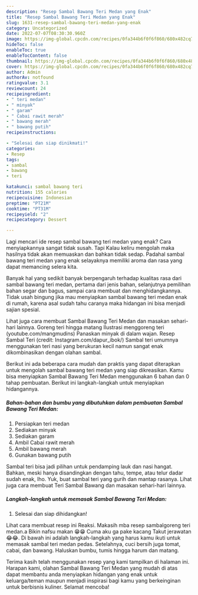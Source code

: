```yaml
---
description: "Resep Sambal Bawang Teri Medan yang Enak"
title: "Resep Sambal Bawang Teri Medan yang Enak"
slug: 1631-resep-sambal-bawang-teri-medan-yang-enak
category: Uncategorized
date: 2022-07-07T08:30:30.960Z
image: https://img-global.cpcdn.com/recipes/0fa344b6f0f6f860/680x482cq70/sambal-bawang-teri-medan-foto-resep-utama.jpg
hideToc: false
enableToc: true
enableTocContent: false
thumbnail: https://img-global.cpcdn.com/recipes/0fa344b6f0f6f860/680x482cq70/sambal-bawang-teri-medan-foto-resep-utama.jpg
cover: https://img-global.cpcdn.com/recipes/0fa344b6f0f6f860/680x482cq70/sambal-bawang-teri-medan-foto-resep-utama.jpg
author: Admin
authorAv: notfound
ratingvalue: 3.1
reviewcount: 24
recipeingredient:
- " teri medan"
- " minyak"
- " garam"
- " Cabai rawit merah"
- " bawang merah"
- " bawang putih"
recipeinstructions:

- "Selesai dan siap dinikmati!"
categories:
- Resep
tags:
- sambal
- bawang
- teri

katakunci: sambal bawang teri 
nutrition: 155 calories
recipecuisine: Indonesian
preptime: "PT21M"
cooktime: "PT31M"
recipeyield: "2"
recipecategory: Dessert

---
```



Lagi mencari ide resep sambal bawang teri medan yang enak? Cara menyiapkannya sangat tidak susah. Tapi Kalau keliru mengolah maka hasilnya tidak akan memuaskan dan bahkan tidak sedap. Padahal sambal bawang teri medan yang enak selayaknya memiliki aroma dan rasa yang dapat memancing selera kita.


Banyak hal yang sedikit banyak berpengaruh terhadap kualitas rasa dari sambal bawang teri medan, pertama dari jenis bahan, selanjutnya pemilihan bahan segar dan bagus, sampai cara membuat dan menghidangkannya. Tidak usah bingung jika mau menyiapkan sambal bawang teri medan enak di rumah, karena asal sudah tahu caranya maka hidangan ini bisa menjadi sajian spesial.

Lihat juga cara membuat Sambal Bawang Teri Medan dan masakan sehari-hari lainnya. Goreng teri hingga matang Ilustrasi menggoreng teri (youtube.com/mangmudins) Panaskan minyak di dalam wajan. Resep Sambal Teri (credit: Instagram.com/dapur_ibok/) Sambal teri umumnya menggunakan teri nasi yang berukuran kecil namun sangat enak dikombinasikan dengan olahan sambal.


Berikut ini ada beberapa cara mudah dan praktis yang dapat diterapkan untuk mengolah sambal bawang teri medan yang siap dikreasikan. Kamu bisa menyiapkan Sambal Bawang Teri Medan menggunakan 6 bahan dan 0 tahap pembuatan. Berikut ini langkah-langkah untuk menyiapkan hidangannya.

<!--inarticleads1-->

##### Bahan-bahan dan bumbu yang dibutuhkan dalam pembuatan Sambal Bawang Teri Medan:

1. Persiapkan  teri medan
1. Sediakan  minyak
1. Sediakan  garam
1. Ambil  Cabai rawit merah
1. Ambil  bawang merah
1. Gunakan  bawang putih


Sambal teri bisa jadi pilihan untuk pendamping lauk dan nasi hangat. Bahkan, meski hanya disandingkan dengan tahu, tempe, atau telur dadar sudah enak, lho. Yuk, buat sambal teri yang gurih dan mantap rasanya. Lihat juga cara membuat Teri Sambal Bawang dan masakan sehari-hari lainnya. 

<!--inarticleads2-->

##### Langkah-langkah untuk memasak Sambal Bawang Teri Medan:


1. Selesai dan siap dihidangkan!

Lihat cara membuat resep ini Reaksi. Makasih mba resep sambalgoreng teri medan.a Bikin nafsu makan 😁😁 Cuma aku ga pake kacang Takut jerawatan 😂😂. Di bawah ini adalah langkah-langkah yang harus kamu ikuti untuk memasak sambal teri medan pedas. Setelahnya, cuci bersih juga tomat, cabai, dan bawang. Haluskan bumbu, tumis hingga harum dan matang. 

Terima kasih telah menggunakan resep yang kami tampilkan di halaman ini. Harapan kami, olahan Sambal Bawang Teri Medan yang mudah di atas dapat membantu anda menyiapkan hidangan yang enak untuk keluarga/teman maupun menjadi inspirasi bagi kamu yang berkeinginan untuk berbisnis kuliner. Selamat mencoba!
